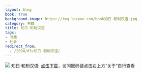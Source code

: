```yaml
---
layout: blog
book: true
background-image: https://img.locyoo.com/book知日·和制汉语.jpg
category: 书籍
title: 知日·和制汉语
tags:
- 书籍
- 社会
redirect_from:
  - /2024/03/知日·和制汉语/
---
```

![](https://img.locyoo.com/book知日·和制汉语.jpg)
知日·和制汉语: <a name = "ref1" href="https://url18.ctfile.com/f/50983618-1063935821-a2f503?p=3619">点击下载</a>，访问密码请点击右上方“关于”自行查看